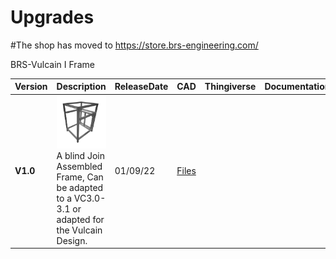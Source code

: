 # Upgrades

#The shop has moved to https://store.brs-engineering.com/

BRS-Vulcain I Frame

Version|Description|ReleaseDate|CAD|Thingiverse|Documentation|License|Order
-------------|-----------|-----------|-----------|------------|------------|-----------|-----------
**V1.0**|![alt text](/image/frame1.png)<br> A blind Join Assembled Frame, Can be adapted to a VC3.0-3.1 or adapted for the Vulcain Design.|01/09/22|[Files](https://github.com/FlorentBroise/BRS-Printers-Mod/tree/main/image/fframesize.png)|||![alt text](/image/license.png) 
